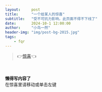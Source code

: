 ```yaml
---
layout:     post
title:      "一个给某人的惊喜"
subtitle:   "受不可抗力影响，此页面不得不下线了"
date:       2024-10-1 12:00:00
author:     "小鸟一然"
header-img: "img/post-bg-2015.jpg"
tags:
    - fqr
---
```


> 👉[惊喜](https://leihuidi.github.io/Awesome-Love-Code/Web/032/)👈


<div >
    <br>
    <br><b>懒得写内容了</b>
    <br>在惊喜里请移动或单击左键

    
</div>
